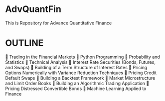 # AdvQuantFin
This is Repository for Advance Quantitative Finance
# OUTLINE
 Trading in the Financial Markets
 Python Programming
 Probability and Statistics
 Technical Analysis
 Interest Rate Securities (Bonds, Futures, and Swaps)
 Building of a Term Structure of Interest Rates
 Pricing Options Numerically with Variance Reduction Techniques
 Pricing Credit Default Swaps
 Building a Backtest Framework
 Market Microstructure and Limit Order Books
 Building an Algorithmic Trading Application
 Pricing Distressed Convertible Bonds
 Machine Learning Applied to Finance
